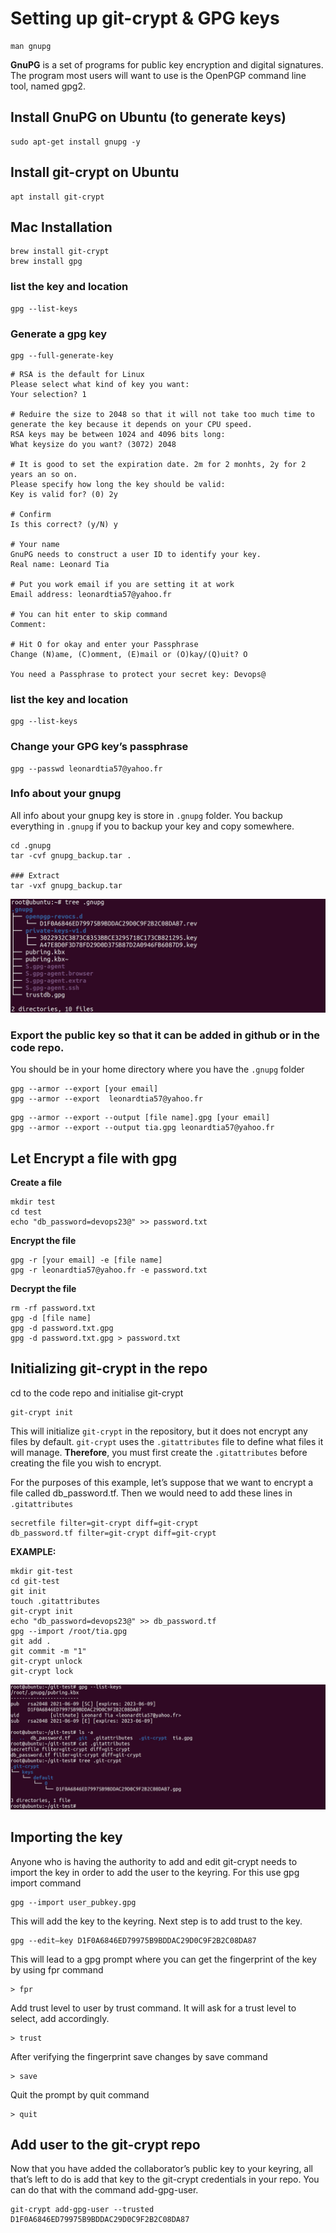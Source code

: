 # Setting up git-crypt & GPG keys
```
man gnupg
```
**GnuPG**  is  a set of programs for public key encryption and digital signatures. The program most users will want to use is the OpenPGP command line tool, named gpg2.

## Install GnuPG on Ubuntu (to generate keys)
```
sudo apt-get install gnupg -y
```

## Install git-crypt on Ubuntu
```
apt install git-crypt
```

## Mac Installation
```
brew install git-crypt
brew install gpg
```

### list the key and location
```
gpg --list-keys
```

### Generate a gpg key
```
gpg --full-generate-key
```
```
# RSA is the default for Linux
Please select what kind of key you want:  
Your selection? 1

# Reduire the size to 2048 so that it will not take too much time to generate the key because it depends on your CPU speed.
RSA keys may be between 1024 and 4096 bits long:
What keysize do you want? (3072) 2048

# It is good to set the expiration date. 2m for 2 monhts, 2y for 2 years an so on.
Please specify how long the key should be valid: 
Key is valid for? (0) 2y

# Confirm
Is this correct? (y/N) y

# Your name
GnuPG needs to construct a user ID to identify your key.
Real name: Leonard Tia

# Put you work email if you are setting it at work
Email address: leonardtia57@yahoo.fr

# You can hit enter to skip command
Comment:

# Hit O for okay and enter your Passphrase
Change (N)ame, (C)omment, (E)mail or (O)kay/(Q)uit? O

You need a Passphrase to protect your secret key: Devops@
```

### list the key and location
```
gpg --list-keys
```

### Change your GPG key’s passphrase
```
gpg --passwd leonardtia57@yahoo.fr
```

### Info about your gnupg
All info about your gnupg key is store in `.gnupg` folder. You backup everything in `.gnupg` if you to backup your key and copy somewhere. 

```
cd .gnupg
tar -cvf gnupg_backup.tar .

### Extract
tar -vxf gnupg_backup.tar 
```
![](/images/gp.JPG)

### Export the public key so that it can be added in github or in the code repo. 
You should be in your home directory where you have the `.gnupg` folder
```
gpg --armor --export [your email]
gpg --armor --export  leonardtia57@yahoo.fr
```
```
gpg --armor --export --output [file name].gpg [your email]
gpg --armor --export --output tia.gpg leonardtia57@yahoo.fr
```
 
## Let Encrypt a file with gpg 
**Create a file** 
```
mkdir test
cd test
echo "db_password=devops23@" >> password.txt
```
**Encrypt the file**
```
gpg -r [your email] -e [file name]
gpg -r leonardtia57@yahoo.fr -e password.txt
```
**Decrypt the file**
```
rm -rf password.txt
gpg -d [file name]
gpg -d password.txt.gpg
gpg -d password.txt.gpg > password.txt
```

## Initializing git-crypt in the repo
cd to the code repo and initialise git-crypt
```
git-crypt init
```

This will initialize `git-crypt` in the repository, but it does not encrypt any files by default. `git-crypt` uses the `.gitattributes` file to define what files it will manage. **Therefore**, you must first create the `.gitattributes` before creating the file you wish to encrypt. 

For the purposes of this example, let’s suppose that we want to encrypt a file called db_password.tf. Then we would need to add these lines in `.gitattributes`

```
secretfile filter=git-crypt diff=git-crypt
db_password.tf filter=git-crypt diff=git-crypt
```

**EXAMPLE:**
```
mkdir git-test
cd git-test
git init
touch .gitattributes
git-crypt init
echo "db_password=devops23@" >> db_password.tf
gpg --import /root/tia.gpg
git add .
git commit -m "1"
git-crypt unlock
git-crypt lock
```
![](/images/gp1.JPG)


## Importing the key
Anyone who is having the authority to add and edit git-crypt needs to import the key in order to add the user to the keyring. For this use gpg import command
```
gpg --import user_pubkey.gpg
```

This will add the key to the keyring. Next step is to add trust to the key.
```
gpg --edit–key D1F0A6846ED79975B9BDDAC29D0C9F2B2C08DA87
```

This will lead to a gpg prompt where you can get the fingerprint of the key by using fpr command
```
> fpr
```

Add trust level to user by trust command. It will ask for a trust level to select, add accordingly.
```
> trust
```

After verifying the fingerprint save changes by save command
```
> save
```

Quit the prompt by quit command
```
> quit
```

## Add user to the git-crypt repo
Now that you have added the collaborator’s public key to your keyring, all that’s left to do is add that key to the git-crypt credentials in your repo. You can do that with the command add-gpg-user.
```
git-crypt add-gpg-user --trusted D1F0A6846ED79975B9BDDAC29D0C9F2B2C08DA87
```